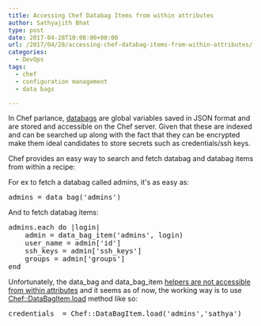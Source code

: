 ```yaml
---
title: Accessing Chef Databag Items from within attributes
author: Sathyajith Bhat
type: post
date: 2017-04-28T10:08:00+00:00
url: /2017/04/28/accessing-chef-databag-items-from-within-attributes/
categories:
  - DevOps
tags:
  - chef
  - configuration management
  - data bags

---
```

In Chef parlance, <a href="https://docs.chef.io/data_bags.html" target="_blank" rel="noopener noreferrer">databags</a> are global variables saved in JSON format and are stored and accessible on the Chef server. Given that these are indexed and can be searched up along with the fact that they can be encrypted make them ideal candidates to store secrets such as credentials/ssh keys.

Chef provides an easy way to search and fetch databag and databag items from within a recipe:

For ex to fetch a databag called admins, it's as easy as:

<pre>admins = data_bag('admins')</pre>

And to fetch databag items:

<pre>admins.each do |login|
    admin = data_bag_item('admins', login)
    user_name = admin['id']
    ssh_keys = admin['ssh_keys']
    groups = admin['groups']
end
</pre>

Unfortunately, the data\_bag and data\_bag_item <a href="https://stackoverflow.com/a/37445023/92837" target="_blank" rel="noopener noreferrer">helpers are not accessible from within attributes</a> and it seems as of now, the working way is to use <a href="https://www.rubydoc.info/github/opscode/chef/Chef/DataBagItem#load-class_method" target="_blank" rel="noopener noreferrer">Chef::DataBagItem.load</a> method like so:

<pre>credentials  = Chef::DataBagItem.load('admins','sathya')
</pre>
